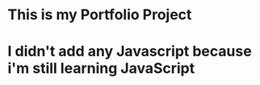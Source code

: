 # This is my Portfolio Project 

# I didn't add any Javascript because i'm still learning JavaScript
